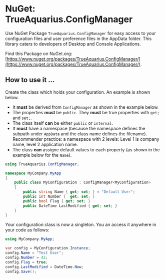 # NuGet: TrueAquarius.ConfigManager

Use NuGet Package `TrueAquarius.ConfigManager` for easy access to your configuration files and user preference files in the AppData folder.  This library caters to developers of Desktop and Console Applications.

Find this Package on NuGet.org:[https://www.nuget.org/packages/TrueAquarius.ConfigManager/](https://www.nuget.org/packages/TrueAquarius.ConfigManager/).

## How to use it ...

Create the class which holds your configuration. An example is shown below.
* It **must** be derived from `ConfigManager` as shown in the example below.
* The properties **must** be `public`. They **must** be true properties with `get;` and `set;`.
* The class itself **can** be either `public` or `internal`.
* It **must** have a namespace (because the namespace defines the subpath under `AppData` and the class name defines the filename). Recommender practice: a namespace with 2 levels: Level 1 is company name, level 2 application name. 
* The class **can** assigne default values to each property (as shown in the example below for the `Name`).

```csharp
using TrueAquarius.ConfigManager;

namespace MyCompany.MyApp
{
    public class MyConfiguration : ConfigManager<MyConfiguration>
    {
        public string Name { get; set; } = "Default User";
        public int Number {  get; set; }
        public bool Flag { get; set; }
        public DateTime LastModified { get; set; }
    }
}
```
Your configuration class is now a singleton. You an access it anywhere in your code as follows:

```csharp
using MyCompany.MyApp;

var config = MyConfiguration.Instance;
config.Name = "Test User";
config.Number = 42;
config.Flag = true;
config.LastModified = DateTime.Now;
config.Save();
```



